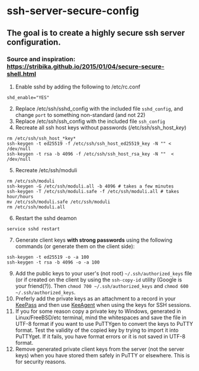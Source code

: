 # ssh-server-secure-config
## The goal is to create a highly secure ssh server configuration.

### Source and inspiration: https://stribika.github.io/2015/01/04/secure-secure-shell.html

1. Enable sshd by adding the following to /etc/rc.conf
```
shd_enable="YES"
```
2. Replace /etc/ssh/sshd_config with the included file `sshd_config`, and change `port` to something non-standard (and not 22)
3. Replace /etc/ssh/ssh_config with the included file `ssh_config`
4. Recreate all ssh host keys without passwords (/etc/ssh/ssh_host_*key*)
```
rm /etc/ssh/ssh_host_*key*
ssh-keygen -t ed25519 -f /etc/ssh/ssh_host_ed25519_key -N "" < /dev/null
ssh-keygen -t rsa -b 4096 -f /etc/ssh/ssh_host_rsa_key -N ""  < /dev/null
```
5. Recreate /etc/ssh/moduli
```
rm /etc/ssh/moduli
ssh-keygen -G /etc/ssh/moduli.all -b 4096 # takes a few minutes
ssh-keygen -T /etc/ssh/moduli.safe -f /etc/ssh/moduli.all # takes hour/hours
mv /etc/ssh/moduli.safe /etc/ssh/moduli
rm /etc/ssh/moduli.all
```
6. Restart the sshd deamon
```
service sshd restart
```
7. Generate client keys **with strong passwords** using the following commands (or generate them on the client side):
```
ssh-keygen -t ed25519 -o -a 100
ssh-keygen -t rsa -b 4096 -o -a 100
```
9. Add the public keys to your user's (not root) `~/.ssh/authorized_keys` file (or if created on the client by using the `ssh-copy-id` utility (Google is your friend(?)). Then `chmod 700 ~/.ssh/authorized_keys` and `chmod 600 ~/.ssh/authorized_keys`.
8. Preferly add the private keys as an attachment to a record in your [KeePass](https://www.keepas.info) and then use [KeeAgent](https://lechnology.com/software/keeagent/) when using the keys for SSH sessions.
9. If you for some reason copy a private key to Windows, generated in Linux/FreeBSD/etc terminal, mind the whitespaces and save the file in UTF-8 format if you want to use PuTTYgen to convert the keys to PuTTY format. Test the validity of the copied key by trying to import it into PuTTYget. If it fails, you have format errors or it is not saved in UTF-8 format.
10. Remove generated private client keys from the server (not the server keys) when you have stored them safely in PuTTY or elsewhere. This is for security reasons.

